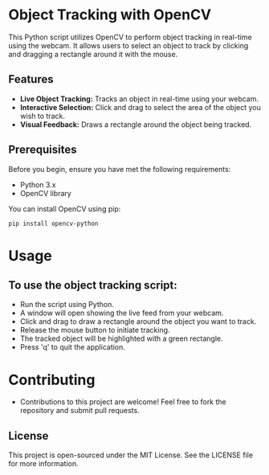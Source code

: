 # Object Tracking with OpenCV

This Python script utilizes OpenCV to perform object tracking in real-time using the webcam. It allows users to select an object to track by clicking and dragging a rectangle around it with the mouse.

## Features

- **Live Object Tracking:** Tracks an object in real-time using your webcam.
- **Interactive Selection:** Click and drag to select the area of the object you wish to track.
- **Visual Feedback:** Draws a rectangle around the object being tracked.

## Prerequisites

Before you begin, ensure you have met the following requirements:

- Python 3.x
- OpenCV library

You can install OpenCV using pip:
```bash
pip install opencv-python
```
# Usage
## To use the object tracking script:

- Run the script using Python.
- A window will open showing the live feed from your webcam.
- Click and drag to draw a rectangle around the object you want to track.
- Release the mouse button to initiate tracking.
- The tracked object will be highlighted with a green rectangle.
- Press 'q' to quit the application.

# Contributing

- Contributions to this project are welcome! Feel free to fork the repository and submit pull requests.

## License
This project is open-sourced under the MIT License. See the LICENSE file for more information.